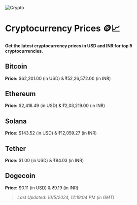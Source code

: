 
![Crypto](https://www.techguide.com.au/wp-content/uploads/2020/11/crypto3.jpeg)

# Cryptocurrency Prices 🪙📈

#### Get the latest cryptocurrency prices in USD and INR for top 5 cryptocurrencies.

## Bitcoin

**Price:** $62,201.00 (in USD) & ₹52,26,572.00 (in INR)

## Ethereum

**Price:** $2,418.49 (in USD) & ₹2,03,219.00 (in INR)

## Solana

**Price:** $143.52 (in USD) & ₹12,059.27 (in INR)

## Tether

**Price:** $1.00 (in USD) & ₹84.03 (in INR)

## Dogecoin

**Price:** $0.11 (in USD) & ₹9.19 (in INR)

> _Last Updated: 10/5/2024, 12:19:04 PM (in GMT)_

